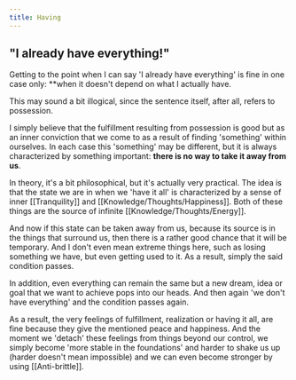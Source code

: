 ```yaml
---
title: Having
---
```


## "I already have everything!"
Getting to the point when I can say 'I already have everything' is fine in one case only: **when it doesn't depend on what I actually have.

This may sound a bit illogical, since the sentence itself, after all, refers to possession.

I simply believe that the fulfillment resulting from possession is good but as an inner conviction that we come to as a result of finding 'something' within ourselves. In each case this 'something' may be different, but it is always characterized by something important: **there is no way to take it away from us**.

In theory, it's a bit philosophical, but it's actually very practical. The idea is that the state we are in when we 'have it all' is characterized by a sense of inner [[Tranquility]] and [[Knowledge/Thoughts/Happiness]]. Both of these things are the source of infinite [[Knowledge/Thoughts/Energy]].

And now if this state can be taken away from us, because its source is in the things that surround us, then there is a rather good chance that it will be temporary. And I don't even mean extreme things here, such as losing something we have, but even getting used to it. As a result, simply the said condition passes.

In addition, even everything can remain the same but a new dream, idea or goal that we want to achieve pops into our heads. And then again 'we don't have everything' and the condition passes again.

As a result, the very feelings of fulfillment, realization or having it all, are fine because they give the mentioned peace and happiness. And the moment we 'detach' these feelings from things beyond our control, we simply become 'more stable in the foundations' and harder to shake us up (harder doesn't mean impossible) and we can even become stronger by using [[Anti-brittle]].